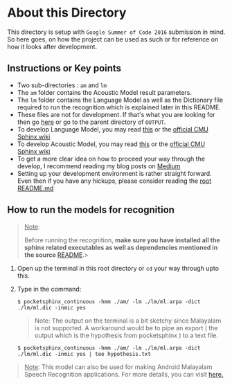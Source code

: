 # About this Directory
This directory is setup with ```Google Summer of Code 2016``` submission in mind. So here goes, on how the project can be used as such or for reference on how it looks after development.

## Instructions or Key points
* Two sub-directories : ```am``` and ```lm```
* The ```am``` folder contains the Acoustic Model result parameters.
* The ```lm``` folder contains the Language Model as well as the Dictionary file required to run the recognition which is explained later in this README.
* These files are not for development. If that's what you are looking for then go [here](https://github.com/sreecodeslayer/ml-am-lm-cmusphinx/tree/master/Further%20development%20files) or go to the parent directory of ```OUTPUT```.
* To develop Language Model, you may read [this](https://medium.com/@imSreenadh/developing-the-language-model-64f63dbd932d#.balumhc8e) or the [official CMU Sphinx wiki](http://cmusphinx.sourceforge.net/wiki/tutoriallm)
* To develop Acoustic Model, you may read [this](https://medium.com/@imSreenadh/he-just-recognized-what-i-said-826b2ee32b78#.2teapf68g) or the [official CMU Sphinx wiki](http://cmusphinx.sourceforge.net/wiki/tutorialam)
* To get a more clear idea on how to proceed your way through the develop, I recommend reading my blog posts on [Medium](http://medium.com/@imSreenadh)
* Setting up your development environment is rather straight forward. Even then if you have any hickups, please consider reading the [root README.md](https://github.com/sreecodeslayer/ml-am-lm-cmusphinx/blob/master/README.md)

## How to run the models for recognition

> <u>Note</u>:
>
> Before running the recognition, <b>make sure you have installed all the sphinx related executables as well as dependencies mentioned in the source </b> [README](https://github.com/sreecodeslayer/ml-am-lm-cmusphinx/blob/master/README.md).>
>

1. Open up the terminal in this root directory or ```cd``` your way through upto this.
2. Type in the command:
	```
	$ pocketsphinx_continuous -hmm ./am/ -lm ./lm/ml.arpa -dict ./lm/ml.dic -inmic yes

	```
	>
	> Note:
	> The output on the terminal is a bit sketchy since Malayalam is not supported. A workaround would be to pipe an export ( the output which is the hypothesis from pocketsphinx ) to a text file.
	>
	
	```
	$ pocketsphinx_continuous -hmm ./am/ -lm ./lm/ml.arpa -dict ./lm/ml.dic -inmic yes | tee hypothesis.txt

	```

> <u>Note</u>:
> This model can also be used for making Android Malayalam Speech Recognition applications. For more details, you can visit [here.](https://github.com/sreecodeslayer/Samsaaram)
